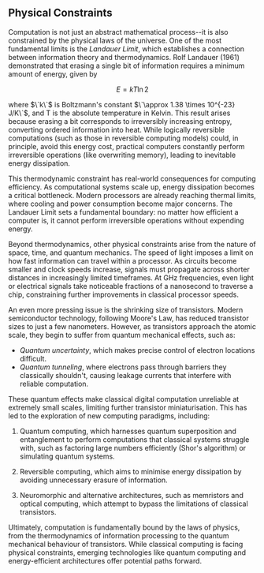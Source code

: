 
## Physical Constraints

Computation is not just an abstract mathematical process--it is also constrained by the physical laws of the universe.
One of the most fundamental limits is the *Landauer Limit*, which establishes a connection between information theory and
thermodynamics. Rolf Landauer (1961) demonstrated that erasing a single bit of information requires a minimum amount
of energy, given by

```math
E = kT \ln 2
```

where $\`k\`$ is Boltzmann's constant $\`\approx 1.38 \times 10^{-23} J/K\`$, and T is the absolute temperature in Kelvin. This
result arises because erasing a bit corresponds to irreversibly increasing entropy, converting ordered information
into heat. While logically reversible computations (such as those in reversible computing models) could, in principle,
avoid this energy cost, practical computers constantly perform irreversible operations (like overwriting memory),
leading to inevitable energy dissipation.

This thermodynamic constraint has real-world consequences for computing efficiency. As computational systems scale up,
energy dissipation becomes a critical bottleneck. Modern processors are already reaching thermal limits, where cooling
and power consumption become major concerns. The Landauer Limit sets a fundamental boundary: no matter how efficient
a computer is, it cannot perform irreversible operations without expending energy.

Beyond thermodynamics, other physical constraints arise from the nature of space, time, and quantum mechanics. The speed
of light imposes a limit on how fast information can travel within a processor. As circuits become smaller and clock
speeds increase, signals must propagate across shorter distances in increasingly limited timeframes. At GHz frequencies,
even light or electrical signals take noticeable fractions of a nanosecond to traverse a chip, constraining further
improvements in classical processor speeds.

An even more pressing issue is the shrinking size of transistors. Modern semiconductor technology, following Moore's
Law, has reduced transistor sizes to just a few nanometers. However, as transistors approach the atomic scale, they
begin to suffer from quantum mechanical effects, such as:

- *Quantum uncertainty*, which makes precise control of electron locations difficult.
- *Quantum tunneling*, where electrons pass through barriers they classically shouldn't,
  causing leakage currents that interfere with reliable computation.

These quantum effects make classical digital computation unreliable at extremely small scales, limiting further
transistor miniaturisation. This has led to the exploration of new computing paradigms, including:

1. Quantum computing, which harnesses quantum superposition and entanglement to perform
   computations that classical systems struggle with, such as factoring large numbers
   efficiently (Shor's algorithm) or simulating quantum systems.

2. Reversible computing, which aims to minimise energy dissipation by avoiding unnecessary
   erasure of information.

3. Neuromorphic and alternative architectures, such as memristors and optical computing,
   which attempt to bypass the limitations of classical transistors.

Ultimately, computation is fundamentally bound by the laws of physics, from the thermodynamics of information
processing to the quantum mechanical behaviour of transistors. While classical computing is facing physical
constraints, emerging technologies like quantum computing and energy-efficient architectures offer potential
paths forward.
